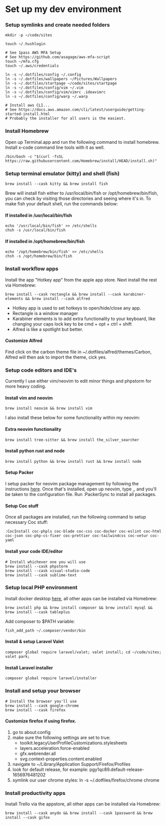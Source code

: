 # Set up my dev environment

### Setup symlinks and create needed folders

```
mkdir -p ~/code/sites

touch ~/.hushlogin

# See 1pass AWS MFA Setup
# See https://github.com/asagage/aws-mfa-script
touch ~/mfa.cfg
touch ~/.aws/credentials

ln -s ~/.dotfiles/config ~/.config
ln -s ~/.dotfiles/wallpapers ~/Pictures/Wallpapers
ln -s ~/.dotfiles/startpage ~/code/sites/startpage
ln -s ~/.dotfiles/config/vim ~/.vim
ln -s ~/.dotfiles/config/vim/vimrc .ideavimrc
ln -s ~/.dotfiles/config/warp ~/.warp

# Install aws CLI...
# See https://docs.aws.amazon.com/cli/latest/userguide/getting-started-install.html
# Probably the installer for all users is the easiest.
```

### Install Homebrew

Open up Terminal.app and run the following command to install homebrew. Install x-code command line tools with it as well.

```
/bin/bash -c "$(curl -fsSL https://raw.githubusercontent.com/Homebrew/install/HEAD/install.sh)"
```

### Setup terminal emulator (kitty) and shell (fish)

```
brew install --cask kitty && brew install fish
```

Brew will install fish either to /usr/local/bin/fish or /opt/homebrew/bin/fish, you can check by visiting those directories and seeing where it's in. To make fish your default shell, run the commands below:

#### If installed in /usr/local/bin/fish

```
echo '/usr/local/bin/fish' >> /etc/shells
chsh -s /usr/local/bin/fish
```

#### If installed in /opt/homebrew/bin/fish

```
echo '/opt/homebrew/bin/fish' >> /etc/shells
chsh -s /opt/homebrew/bin/fish
```

### Install workflow apps

Install the app "Hotkey app" from the apple app store. Next install the rest via Homebrew:

```
brew install --cask rectangle && brew install --cask karabiner-elements && brew install --cask alfred
```

- Hotkey app is used to set hotkeys to open/hide/close any app.
- Rectangle is a window manager
- Karabiner elements is to add extra functionality to your keyboard, like changing your caps lock key to be cmd + opt + ctrl + shift
- Alfred is like a spotlight but better.

#### Customize Alfred

Find click on the carbon theme file in ~/.dotfiles/alfred/themes/Carbon, Alfred will then ask to import the theme, cick yes.

### Setup code editors and IDE's

Currently I use either vim/neovim to edit minor things and phpstorm for more heavy coding.

#### Install vim and neovim

```
brew install neovim && brew install vim
```

I also install these below for some functionality within my neovim:

#### Extra neovim functionality

```
brew install tree-sitter && brew install the_silver_searcher
```

#### Install python rust and node

```
brew install python && brew install rust && brew install node
```

#### Setup Packer

I setup packer for neovim package management by following the instructions [here](https://github.com/wbthomason/packer.nvim#quickstart). Once that's installed, open up neovim, type ,, and you'll be taken to the configuration file. Run :PackerSync to install all packages.

#### Setup Coc stuff

Once all packages are installed, run the following command to setup necessary Coc stuff:

```
:CocInstall coc-phpls coc-blade coc-css coc-docker coc-eslint coc-html coc-json coc-php-cs-fixer coc-prettier coc-tailwindcss coc-vetur coc-yaml
```

#### Install your code IDE/editor

```
# Install whichever one you will use
brew install --cask phpstorm
brew install --cask visual-studio-code
brew install --cask sublime-text
```

### Setup local PHP environment

Install docker desktop [here](https://docs.docker.com/desktop/install/mac-install/), all other apps can be installed via Homebrew:

```
brew install php && brew install composer && brew install mysql && brew install --cask tableplus
```

Add composer to $PATH variable:

```
fish_add_path ~/.composer/vendor/bin
```

#### Install & setup Laravel Valet

```
composer global require laravel/valet; valet install; cd ~/code/sites; valet park;
```

#### Install Laravel installer

```
composer global require laravel/installer
```

### Install and setup your browser

```
# Install the browser you'll use
brew install --cask google-chrome
brew install --cask firefox
```

#### Customize firefox if using firefox.

1. go to about:config
2. make sure the following settings are set to true:
   - toolkit.legacyUserProfileCustomizations.stylesheets
   - layers.acceleration.force-enabled
   - gfx.webrender.all
   - svg.context-properties.content.enabled
3. navigate to ~/Library/Application Support/Firefox/Profiles
4. look for default release, for example: pgy1qc89.default-release-1656976481202
5. symlink our user chrome styles: ln -s ~/.dotfiles/firefox/chrome chrome

### Install productivity apps

Install Trello via the appstore, all other apps can be installed via Homebrew:

```
brew install --cask anydo && brew install --cask 1password && brew install --cask gifox
```
